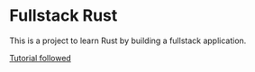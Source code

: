 # Fullstack Rust

This is a project to learn Rust by building a fullstack application.

[Tutorial followed](https://codevoweb.com/build-full-stack-app-with-rust-yew-and-actix-web/)
